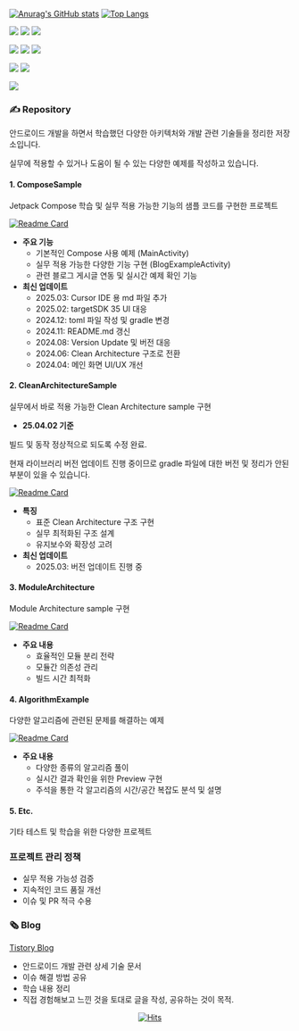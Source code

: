 <div align="start">
  
[![Anurag's GitHub stats](https://github-readme-stats.vercel.app/api?username=HeeGyeong&show_icons=true&theme=dark)](https://github.com/HeeGyeong) [![Top Langs](https://github-readme-stats.vercel.app/api/top-langs/?username=HeeGyeong&layout=compact&theme=dark)](https://github.com/HeeGyeong)
  
<img src="https://img.shields.io/badge/Android-000000?style=plastic&logo=Android&logoColor=34A853"/> <img src="https://img.shields.io/badge/Kotlin-000000?style=plastic&logo=Kotlin&logoColor=7F52FF"/> <img src="https://img.shields.io/badge/Jetpack Compose-000000?style=plastic&logo=Jetpack Compose&logoColor=4285F4"/>

<img src="https://img.shields.io/badge/Sourcetree-000000?style=plastic&logo=Sourcetree&logoColor=0052CC"/> <img src="https://img.shields.io/badge/Github-000000?style=plastic&logo=Github&logoColor=ffffff"/> <img src="https://img.shields.io/badge/Git-000000?style=plastic&logo=Git&logoColor=F05032"/>

<img src="https://img.shields.io/badge/Bitrise-000000?style=plastic&logo=Bitrise&logoColor=683D87"/> <img src="https://img.shields.io/badge/Github Actions-000000?style=plastic&logo=Githubactions&logoColor=2088FF"/>

<img src="https://img.shields.io/badge/Cursor IDE-000000?style=plastic"/>

</div>


### ✍️ Repository
안드로이드 개발을 하면서 학습했던 다양한 아키텍처와 개발 관련 기술들을 정리한 저장소입니다.

실무에 적용할 수 있거나 도움이 될 수 있는 다양한 예제를 작성하고 있습니다.

#### 1. ComposeSample
Jetpack Compose 학습 및 실무 적용 가능한 기능의 샘플 코드를 구현한 프로젝트

[![Readme Card](https://github-readme-stats.vercel.app/api/pin/?username=HeeGyeong&repo=ComposeSample&theme=dark)](https://github.com/HeeGyeong/ComposeSample)

- **주요 기능**
  - 기본적인 Compose 사용 예제 (MainActivity)
  - 실무 적용 가능한 다양한 기능 구현 (BlogExampleActivity)
  - 관련 블로그 게시글 연동 및 실시간 예제 확인 기능
- **최신 업데이트**   
  - 2025.03: Cursor IDE 용 md 파일 추가
  - 2025.02: targetSDK 35 UI 대응
  - 2024.12: toml 파일 작성 및 gradle 변경
  - 2024.11: README.md 갱신
  - 2024.08: Version Update 및 버전 대응
  - 2024.06: Clean Architecture 구조로 전환
  - 2024.04: 메인 화면 UI/UX 개선

#### 2. CleanArchitectureSample
실무에서 바로 적용 가능한 Clean Architecture sample 구현

- **25.04.02 기준**

빌드 및 동작 정상적으로 되도록 수정 완료.

현재 라이브러리 버전 업데이트 진행 중이므로 gradle 파일에 대한 버전 및 정리가 안된 부분이 있을 수 있습니다.

[![Readme Card](https://github-readme-stats.vercel.app/api/pin/?username=HeeGyeong&repo=CleanArchitectureSample&theme=dark)](https://github.com/HeeGyeong/CleanArchitectureSample)

- **특징**
  - 표준 Clean Architecture 구조 구현
  - 실무 최적화된 구조 설계
  - 유지보수와 확장성 고려
- **최신 업데이트**   
  - 2025.03: 버전 업데이트 진행 중

#### 3. ModuleArchitecture
Module Architecture sample 구현

[![Readme Card](https://github-readme-stats.vercel.app/api/pin/?username=HeeGyeong&repo=ModuleArchitecture&theme=dark)](https://github.com/HeeGyeong/ModuleArchitecture)

- **주요 내용**
  - 효율적인 모듈 분리 전략
  - 모듈간 의존성 관리
  - 빌드 시간 최적화
 
#### 4. AlgorithmExample
다양한 알고리즘에 관련된 문제를 해결하는 예제

[![Readme Card](https://github-readme-stats.vercel.app/api/pin/?username=HeeGyeong&repo=AlgorithmExample&theme=dark)](https://github.com/HeeGyeong/AlgorithmExample)

- **주요 내용**
  - 다양한 종류의 알고리즘 풀이
  - 실시간 결과 확인을 위한 Preview 구현
  - 주석을 통한 각 알고리즘의 시간/공간 복잡도 분석 및 설명

#### 5. Etc.
기타 테스트 및 학습을 위한 다양한 프로젝트


### 프로젝트 관리 정책
- 실무 적용 가능성 검증
- 지속적인 코드 품질 개선
- 이슈 및 PR 적극 수용

### 🗞️ Blog
[Tistory Blog](https://heegs.tistory.com/)

  - 안드로이드 개발 관련 상세 기술 문서
  - 이슈 해결 방법 공유
  - 학습 내용 정리
  - 직접 경험해보고 느낀 것을 토대로 글을 작성, 공유하는 것이 목적.


<div align="center">

[![Hits](https://hits.seeyoufarm.com/api/count/incr/badge.svg?url=https%3A%2F%2Fgithub.com%2FHeeGyeong%2Fhit-counter&count_bg=%2379C83D&title_bg=%23555555&icon=&icon_color=%23E7E7E7&title=visitor&edge_flat=false)](https://hits.seeyoufarm.com)

</div>
